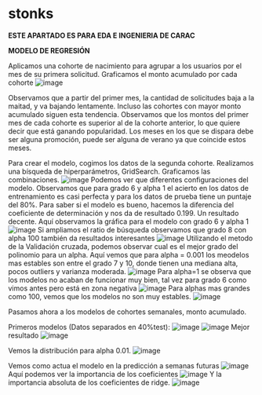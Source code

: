 # stonks
**ESTE APARTADO ES PARA EDA E INGENIERIA DE CARAC**









**MODELO DE REGRESIÓN**

Aplicamos una cohorte de nacimiento para agrupar a los usuarios por el mes de su primera solicitud.
Graficamos el monto acumulado por cada cohorte
![image](https://github.com/user-attachments/assets/37135f92-9c4d-433a-bdb6-f1b97e8f124a)

Observamos que a partir del primer mes, la cantidad de solicitudes baja a la maitad, y va bajando lentamente. 
Incluso las cohortes con mayor monto acumulado siguen esta tendencia.
Observamos que los montos del primer mes de cada cohorte es superior al de la cohorte anterior, lo que quiere decir que está ganando popularidad. 
Los meses en los que se dispara debe ser alguna promoción, puede ser alguna de verano ya que coincide estos meses.

Para crear el modelo, cogimos los datos de la segunda cohorte. Realizamos una bísqueda de hiperparámetros, GridSearch. Graficamos las combinaciones.
![image](https://github.com/user-attachments/assets/0712b17c-eda4-4330-b48b-42c8f01ab4c1)
Podemos ver que diferentes configuraciones del modelo. Observamos que para grado 6 y alpha 1 el acierto en los datos de entrenamiento es casi perfecta y para 
los datos de prueba tiene un puntaje del 80%. Para saber si el modelo es bueno, hacemos la diferencia del coeficiente de determinación y nos da de resultado 0.199.
Un resultado decente.
Aquí observamos la gráfica para el modelo con grado 6 y alpha 1
![image](https://github.com/user-attachments/assets/fd03a18b-54f1-432f-b815-1b1cf4bc6334)
Si ampliamos el ratio de búsqueda observamos que grado 8 con alpha 100 también da resultados interesantes
![image](https://github.com/user-attachments/assets/133ce743-08ab-4f7f-8aa1-347d5e650a04) 
Utilizando el metodo de la Validación cruzada, podemos observar cual es el mejor grado del polinomio para un alpha.
Aquí vemos que para alpha = 0.001 los meodelos mas estables son entre el grado 7 y 10, donde tienen una mediana alta, pocos outliers y varianza moderada.
![image](https://github.com/user-attachments/assets/d3f0c626-359d-43a9-927c-1c592e1c31fa)
Para alpha=1 se observa que los modelos no acaban de funcionar muy bien, tal vez para grado 6 como vimos antes pero está en zona negativa
![image](https://github.com/user-attachments/assets/b9470bc8-f19d-4be2-9b44-9378e7fcdecf)
Para alphas mas grandes como 100, vemos que los modelos no son muy estables. 
![image](https://github.com/user-attachments/assets/4859c642-70ee-4e4b-8695-398b8a28b694)

Pasamos ahora a los modelos de cohortes semanales, monto acumulado.

Primeros modelos (Datos separados en 40%test):
![image](https://github.com/user-attachments/assets/4c50dc66-044a-416e-a957-522a03a623a4)
![image](https://github.com/user-attachments/assets/d4ddb136-2601-48c6-bb4a-98fb26ec9505)
Mejor resultado 
![image](https://github.com/user-attachments/assets/f76e224b-f30d-4a4b-a594-98c940c16f92)

Vemos la distribución para alpha 0.01. 
![image](https://github.com/user-attachments/assets/33e67d84-2a8f-4684-a958-6d33caac1aa7)

Vemos como actua el modelo en la predicción a semanas futuras
![image](https://github.com/user-attachments/assets/5da1f98d-61b2-4f50-acc5-fa6edafc0a55)
Aquí podemos ver la importancia de los coeficientes 
![image](https://github.com/user-attachments/assets/df880636-9c53-488b-b84b-325ada6dbc84)
Y la importancia absoluta de los coeficientes de ridge.
![image](https://github.com/user-attachments/assets/4cf13244-a227-4c17-a47d-c6f27346c309)







